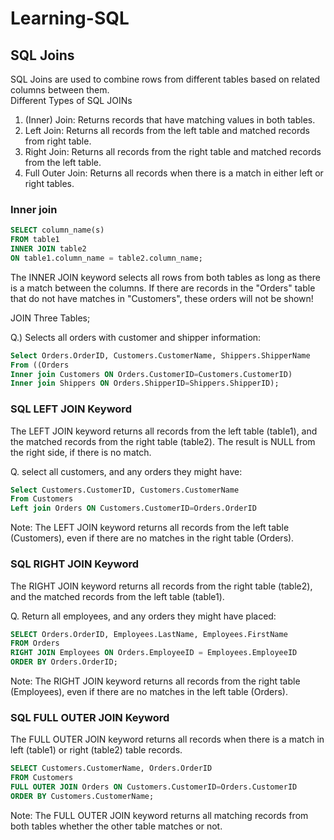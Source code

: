 # Learning-SQL  
## SQL Joins
SQL Joins are used to combine rows from different tables based on related columns between them.  
Different Types of SQL JOINs  
1. (Inner) Join: Returns records that have matching values in both tables.
2. Left Join: Returns all records from the left table and matched records from right table.
3. Right Join: Returns all records from the right table and matched records from the left table.
4. Full Outer Join: Returns all records when there is a match in either left or right tables.

### Inner join  

```sql
SELECT column_name(s)
FROM table1
INNER JOIN table2
ON table1.column_name = table2.column_name;
```  
The INNER JOIN keyword selects all rows from both tables as long as there is a match between the columns. If there are records in the "Orders" table that do not have matches in "Customers", these orders will not be shown!

JOIN Three Tables;  

Q.) Selects all orders with customer and shipper information:  

```sql
Select Orders.OrderID, Customers.CustomerName, Shippers.ShipperName
From ((Orders
Inner join Customers ON Orders.CustomerID=Customers.CustomerID)
Inner join Shippers ON Orders.ShipperID=Shippers.ShipperID);
```  
### SQL LEFT JOIN Keyword  

The LEFT JOIN keyword returns all records from the left table (table1), and the matched records from the right table (table2). The result is NULL from the right side, if there is no match.

Q. select all customers, and any orders they might have:

```sql
Select Customers.CustomerID, Customers.CustomerName
From Customers
Left join Orders ON Customers.CustomerID=Orders.OrderID
```  
Note: The LEFT JOIN keyword returns all records from the left table (Customers), even if there are no matches in the right table (Orders).  

### SQL RIGHT JOIN Keyword  
The RIGHT JOIN keyword returns all records from the right table (table2), and the matched records from the left table (table1).  
  
Q. Return all employees, and any orders they might have placed:

```sql  
SELECT Orders.OrderID, Employees.LastName, Employees.FirstName
FROM Orders
RIGHT JOIN Employees ON Orders.EmployeeID = Employees.EmployeeID
ORDER BY Orders.OrderID;
```

Note: The RIGHT JOIN keyword returns all records from the right table (Employees), even if there are no matches in the left table (Orders).

### SQL FULL OUTER JOIN Keyword  
The FULL OUTER JOIN keyword returns all records when there is a match in left (table1) or right (table2) table records.
  
```sql
SELECT Customers.CustomerName, Orders.OrderID
FROM Customers
FULL OUTER JOIN Orders ON Customers.CustomerID=Orders.CustomerID
ORDER BY Customers.CustomerName;
```  
Note: The FULL OUTER JOIN keyword returns all matching records from both tables whether the other table matches or not.  

